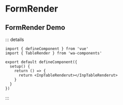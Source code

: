# FormRender

## FormRender Demo

<FormCard title="新增房间">
  <template #content>
    <FormRender
      :on-finish="onFinish"
      :on-cancel="onCancel"
      :schema="editSchema"
    ></FormRender>
  </template>
</FormCard>

::: details

```
import { defineComponent } from 'vue'
import { TableRender } from 'wa-components'

export default defineComponent({
  setup() {
    return () => {
      return <InpTableRenderut></InpTableRenderut>
    }
  }
})

```

:::

<script lang="ts" setup>
import { FormRender, FormCard } from '../../src/index'
import { debounce } from 'wa-utils'
import 'ant-design-vue/dist/reset.css';

const editSchema = {
  type: 'object',
  rules: {
    code: [
      {
        required: true,
        message: '请输入编号'
      }
    ]
  },
  properties: {
    name: {
      title: '房间名称',
      type: 'string',
      defaultValue: 'hhhhhh',
      required: true,
      maxWidth: '340px',
      widget: 'input',
      props: {
        placeholder: '请输入',
        maxLength: 10,
        type: 'password'
      },
      message: {
        required: '请输入房间名称',
        min: '超出最大限制'
      },
      min: 12
    },
    id: {
      title: '房间id',
      type: 'number',
      defaultValue: '123456',
      required: true,
      maxWidth: '340px',
      widget: 'input',
      props: {
        placeholder: '请输入',
        maxLength: 10
      },
      message: {
        required: '请输入房间名称',
        min: '超出最大限制'
      },
      min: 12
    },
    type: {
      title: '房间类型',
      type: 'string',
      defaultValue: 'A',
      required: true,
      maxWidth: '340px',
      widget: 'select',
      props: {
        placeholder: '请选择',
        options: [
          {
            label: 'A',
            value: 'A'
          },
          {
            label: 'B',
            value: 'B'
          }
        ],
        mode: 'single'
      }
    },
    desc: {
      title: '房间设备描述',
      type: 'string',
      widget: 'textArea',
      props: {
        placeholder: '请输入'
      }
    },
    tip: {
      title: '备注',
      type: 'string',
      defaultValue: '',
      maxWidth: '340px',
      widget: 'textArea',
      props: {
        placeholder: '请输入'
      }
    },
    'fr-7950': {
      title: '点击单选',
      type: 'string',
      widget: 'radio',
      props: {
        options: [
          {
            label: 'A',
            value: 'A'
          },
          {
            label: 'B',
            value: 'B'
          },
          {
            label: 'C',
            value: 'C'
          }
        ]
      }
    },
    'fr-esh4': {
      title: '日期选择',
      type: 'string',
      defaultValue: '2023-09-12',
      maxWidth: '340px',
      format: 'date',
      widget: 'datePicker',
      props: {
        placeholder: '请选择日期'
      }
    },
    'fr-4d0t': {
      title: '日期区间选择',
      type: 'range',
      format: 'date',
      defaultValue: ['2023-09-10', '2023-10-06'],
      maxWidth: '340px',
      widget: 'dateRange',
      props: {
        placeholder: ['开始时间', '结束时间']
      }
    },
    'fr-3tlc': {
      title: '时间选择',
      type: 'string',
      format: 'time',
      maxWidth: '340px',
      widget: 'timePicker',
      props: {
        placeholder: '请选择时间'
      }
    },
    B: {
      title: '时间区间',
      type: 'range',
      format: 'time',
      required: true,
      message: {
        required: '请选择'
      },
      maxWidth: '340px',
      widget: 'timeRange',
      props: {
        placeholder: ['开始时间', '结束时间'],
        showSecond: false
      }
    },
    A: {
      title: '开关',
      type: 'boolean',
      description: '',
      tooltip: {
        title: '这是提示'
      },
      extra: '这是desc',
      required: true,
      message: {
        required: '这是必填校验'
      },
      maxWidth: '340px',
      widget: 'switch',
      defaultValue: true,
      props: {
        placeholder: '',
        checkedChildren: '开',
        unCheckedChildren: '关'
      }
    },
    'fr-j2rq': {
      title: '点击多选',
      type: 'array',
      widget: 'checkboxes',
      props: {
        options: [
          {
            label: 'A',
            value: 'A'
          },
          {
            label: 'B',
            value: 'B'
          },
          {
            label: 'C',
            value: 'C'
          }
        ],
        direction: 'row'
      }
    },
    'fr-h4jb': {
      title: '点击单选',
      type: 'string',
      widget: 'radio',
      props: {
        options: [
          {
            label: 'A',
            value: 'A'
          },
          {
            label: 'B',
            value: 'B'
          },
          {
            label: 'C',
            value: 'C'
          }
        ]
      }
    },
    'fr-1a8o': {
      title: '评分',
      widget: 'rate',
      props: {
        allowClear: true,
        count: 5
      }
    },
    code: {
      title: '房间编号',
      type: 'string',
      required: true,
      message: {
        required: ' 请输入房间编号',
        pattern: '请输入数字'
      },
      pattern: '/^\\d+$/',
      widget: 'input'
    },
    'fr-9zam': {
      title: '下拉多选',
      type: 'array',
      widget: 'multiSelect',
      props: {
        placeholder: '请选择',
        options: [
          {
            label: 'A',
            value: 'A'
          },
          {
            label: 'B',
            value: 'B'
          }
        ],
        mode: 'multiple'
      }
    }
  },
  displayType: 'row',
  column: 2,
  maxWidth: '340px',
  footer: {
    reset: true
  }
}


const onFinish = (value: Record<string, any>) => {
  console.log(value)
}
const onCancel = debounce(() => {
})
</script>
